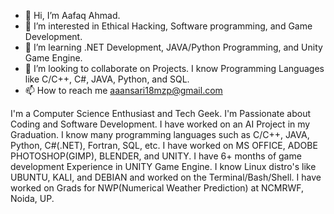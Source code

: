 - 👋 Hi, I’m Aafaq Ahmad.
- 👀 I’m interested in Ethical Hacking, Software programming, and Game Development.
- 🌱 I’m learning .NET Development, JAVA/Python Programming, and Unity Game Engine.
- 💞️ I’m looking to collaborate on Projects. I know Programming Languages like C/C++, C#, JAVA, Python, and SQL.
- 📫 How to reach me aaansari18mzp@gmail.com

I'm a Computer Science Enthusiast and Tech Geek.
I'm Passionate about Coding and Software Development.
I have worked on an AI Project in my Graduation.
I know many programming languages such as C/C++, JAVA, Python, C#(.NET), Fortran, SQL, etc.
I have worked on MS OFFICE, ADOBE PHOTOSHOP(GIMP), BLENDER, and UNITY.
I have 6+ months of game development Experience in UNITY Game Engine.
I know Linux distro's like UBUNTU, KALI, and DEBIAN and worked on the Terminal/Bash/Shell.
I have worked on Grads for NWP(Numerical Weather Prediction) at NCMRWF, Noida, UP.

<!---
AAA1999mzp/AAA1999mzp is a ✨ special ✨ repository because its `README.md` (this file) appears on your GitHub profile.
You can click the Preview link to take a look at your changes.
--->
